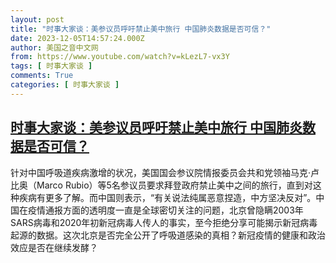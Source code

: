 ```yaml
---
layout: post
title: "时事大家谈：美参议员呼吁禁止美中旅行 中国肺炎数据是否可信？"
date: 2023-12-05T14:57:24.000Z
author: 美国之音中文网
from: https://www.youtube.com/watch?v=kLezL7-vx3Y
tags: [ 时事大家谈 ]
comments: True
categories: [ 时事大家谈 ]
---
```

<!--1701788244000-->
[时事大家谈：美参议员呼吁禁止美中旅行 中国肺炎数据是否可信？](https://www.youtube.com/watch?v=kLezL7-vx3Y)
------

<div>
针对中国呼吸道疾病激增的状况，美国国会参议院情报委员会共和党领袖马克·卢比奥（Marco Rubio）等5名参议员要求拜登政府禁止美中之间的旅行，直到对这种疾病有更多了解。而中国则表示，“有关说法纯属恶意捏造，中方坚决反对”。中国在疫情通报方面的透明度一直是全球密切关注的问题，北京曾隐瞒2003年SARS病毒和2020年初新冠病毒人传人的事实，至今拒绝分享可能揭示新冠病毒起源的数据。这次北京是否完全公开了呼吸道感染的真相？新冠疫情的健康和政治效应是否在继续发酵？
</div>

